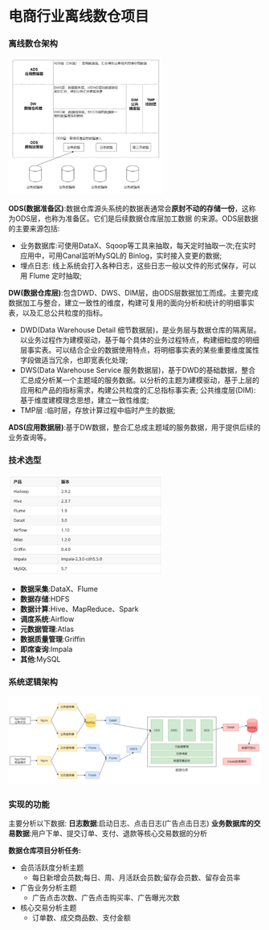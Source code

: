 # 电商行业离线数仓项目
### 离线数仓架构

<img src="README.assets/image-20211107172442743.png" alt="image-20211107172442743" style="zoom:30%;" />

**ODS(数据准备区)**:数据仓库源头系统的数据表通常会**原封不动的存储一份**，这称为ODS层，也称为准备区。它们是后续数据仓库层加工数据 的来源。ODS层数据的主要来源包括:

* 业务数据库:可使用DataX、Sqoop等工具来抽取，每天定时抽取一次;在实时应用中，可用Canal监听MySQL的 Binlog，实时接入变更的数据; 
* 埋点日志: 线上系统会打入各种日志，这些日志一般以文件的形式保存，可以用 Flume 定时抽取;

**DW(数据仓库层)**:包含DWD、DWS、DIM层，由ODS层数据加工而成。主要完成数据加工与整合，建立一致性的维度，构建可复用的面向分析和统计的明细事实表，以及汇总公共粒度的指标。

* DWD(Data Warehouse Detail 细节数据层)，是业务层与数据仓库的隔离层。以业务过程作为建模驱动，基于每个具体的业务过程特点，构建细粒度的明细层事实表。可以结合企业的数据使用特点，将明细事实表的某些重要维度属性字段做适当冗余，也即宽表化处理;
* DWS(Data Warehouse Service 服务数据层)，基于DWD的基础数据，整合汇总成分析某一个主题域的服务数据。以分析的主题为建模驱动，基于上层的应用和产品的指标需求，构建公共粒度的汇总指标事实表; 公共维度层(DIM):基于维度建模理念思想，建立一致性维度;
* TMP层 :临时层，存放计算过程中临时产生的数据;

**ADS(应用数据层)**:基于DW数据，整合汇总成主题域的服务数据，用于提供后续的业务查询等。


### 技术选型

<img src="README.assets/image-20211107171802434.png" alt="image-20211107171802434" style="zoom:30%;" />



* **数据采集**:DataX、Flume
* **数据存储**:HDFS
* **数据计算**:Hive、MapReduce、Spark
* **调度系统**:Airflow 
* **元数据管理**:Atlas
* **数据质量管理**:Griffin 
* **即席查询**:Impala 
* **其他**:MySQL

### 系统逻辑架构

![image-20211107171616783](README.assets/image-20211107171616783.png)



### 实现的功能

主要分析以下数据:
**日志数据**:启动日志、点击日志(广告点击日志)
**业务数据库的交易数据**:用户下单、提交订单、支付、退款等核心交易数据的分析

**数据仓库项目分析任务:**

* 会员活跃度分析主题
  * 每日新增会员数;每日、周、月活跃会员数;留存会员数、留存会员率
* 广告业务分析主题
  * 广告点击次数、广告点击购买率、广告曝光次数
* 核心交易分析主题
  * 订单数、成交商品数、支付金额

